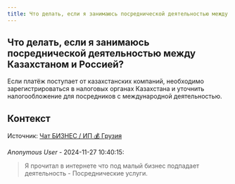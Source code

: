 ```yaml
---
title: Что делать, если я занимаюсь посреднической деятельностью между Казахстаном и Россией?
---
```


## Что делать, если я занимаюсь посреднической деятельностью между Казахстаном и Россией?

Если платёж поступает от казахстанских компаний, необходимо зарегистрироваться в налоговых органах Казахстана и уточнить налогообложение для посредников с международной деятельностью.

## Контекст

Источник: [Чат БИЗНЕС / ИП 💰 Грузия](https://t.me/ip_ge)

_Anonymous User_ - 2024-11-27 10:40:15:

> Я прочитал в интернете что под малый бизнес подпадает деятельность - Посреднические услуги.
